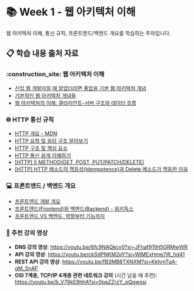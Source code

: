 # 📚 Week 1 - 웹 아키텍처 이해

웹 아키텍처 이해, 통신 규칙, 프론트엔드/백엔드 개요를 학습하는 주차입니다.

## 📋 학습 내용 출처 자료

### :construction_site: 웹 아키텍처 이해

- [신입 웹 개발자일 때 알았더라면 좋았을 기본 웹 아키텍처 개념](https://kschoi.github.io/cs/the-basic-archtecture-concepts/)
- [기본적인 웹 아키텍처 개념들](https://velog.io/@whattsup_kim/%EA%B8%B0%EB%B3%B8%EC%A0%81%EC%9D%B8-%EC%9B%B9-%EC%95%84%ED%82%A4%ED%85%8D%EC%B2%98-%EA%B0%9C%EB%85%90%EB%93%A4-bclu6cjr)
- [웹 아키텍처의 이해: 클라이언트-서버 구조와 데이터 흐름](https://velog.io/@ouk/%EC%9B%B9-%EC%95%84%ED%82%A4%ED%85%8D%EC%B2%98%EC%9D%98-%EC%9D%B4%ED%95%B4-%ED%81%B4%EB%9D%BC%EC%9D%B4%EC%96%B8%ED%8A%B8-%EC%84%9C%EB%B2%84-%EA%B5%AC%EC%A1%B0%EC%99%80-%EB%8D%B0%EC%9D%B4%ED%84%B0-%ED%9D%90%EB%A6%84)

### :globe_with_meridians: HTTP 통신 규칙

- [HTTP 개요 - MDN](https://developer.mozilla.org/ko/docs/Web/HTTP/Guides/Overview)
- [HTTP 요청 및 응답 구조 알아보기](https://dev-ws.tistory.com/95)
- [HTTP 구조 및 핵심 요소](https://velog.io/@teddybearjung/HTTP-%EA%B5%AC%EC%A1%B0-%EB%B0%8F-%ED%95%B5%EC%8B%AC-%EC%9A%94%EC%86%8C)
- [HTTP 통신 쉽게 이해하기](https://yummy0102.tistory.com/105)
- [[HTTP] 5 METHOD(GET, POST, PUT/PATCH/DELETE)](https://velog.io/@xangj0ng/HTTP-5-METHODGET-POST-PUTPATCHDELETE)
- [[HTTP] HTTP 메소드의 멱등성(Idempotence)과 Delete 메소드가 멱등한 이유](https://mangkyu.tistory.com/251)

### :computer: 프론트엔드 / 백엔드 개요

- [프론트엔드 개발 개요](https://www.dawnscapelab.com/front-end-development-overview/)
- [프론트엔드(Frontend)와 백엔드(Backend) - 위키독스](https://wikidocs.net/208060)
- [프론트엔드 VS 백엔드, 역할부터 기능까지](https://www.elancer.co.kr/blog/detail/205)

### :movie_camera: 추천 강의 영상

- **DNS 강의 영상**: https://youtu.be/6fc9NAQkcv0?si=JFhaf9TtH5GRMwWR
- **API 강의 영상**: https://youtu.be/ckSdPNKM2pY?si=WlMExHme7iR_hd41
- **REST API 강의 영상**: https://youtu.be/fB3MB8TXNXM?si=KkhrnTqA-qM_SnAF
- **OSI 7계층, TCP/IP 4계층 관련 네트워크 강의** (시간 남을 때 추천): https://youtu.be/b_V79kE9hhA?si=0paZZrzY_pQqwssi
